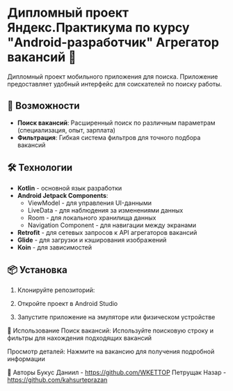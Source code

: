 # Дипломный проект Яндекс.Практикума по курсу "Android-разработчик" Агрегатор вакансий 📱

Дипломный проект мобильного приложения для поиска. Приложение предоставляет удобный интерфейс для соискателей по поиску работы.

## 🚀 Возможности

- **Поиск вакансий**: Расширенный поиск по различным параметрам (специализация, опыт, зарплата)
- **Фильтрация**: Гибкая система фильтров для точного подбора вакансий

## 🛠️ Технологии

- **Kotlin** - основной язык разработки
- **Android Jetpack Components**:
  - ViewModel - для управления UI-данными
  - LiveData - для наблюдения за изменениями данных
  - Room - для локального хранилища данных
  - Navigation Component - для навигации между экранами
- **Retrofit** - для сетевых запросов к API агрегаторов вакансий
- **Glide** - для загрузки и кэширования изображений
- **Koin** - для зависимостей

## 📦 Установка

1. Клонируйте репозиторий:

2. Откройте проект в Android Studio

3. Запустите приложение на эмуляторе или физическом устройстве

🎯 Использование
Поиск вакансий: Используйте поисковую строку и фильтры для нахождения подходящих вакансий

Просмотр деталей: Нажмите на вакансию для получения подробной информации

👥 Авторы
Букус Даниил - https://github.com/WKETTOP
Петрущак Назар - https://github.com/kahsurteprazan
